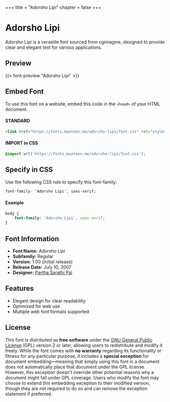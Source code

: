 +++
title = "Adorsho Lipi"
chapter = false
+++

# Adorsho Lipi

Adorsho Lipi is a versatile font sourced from cgimagine, designed to provide clear and elegant text for various applications.

## Preview

{{< font-preview "Adorsho Lipi" >}}

## Embed Font

To use this font on a website, embed this code in the `<head>` of your HTML document.

#### STANDARD

```html
<link href="https://fonts.maateen.me/adorsho-lipi/font.css" rel="stylesheet">
```

#### IMPORT in CSS

```css
@import url('https://fonts.maateen.me/adorsho-lipi/font.css');
```

## Specify in CSS

Use the following CSS rule to specify this font-family:

```css
font-family: 'Adorsho Lipi', sans-serif;
```

#### Example

```css
body {
    font-family: 'Adorsho Lipi', sans-serif;
}
```

## Font Information

- **Font Name:** Adorsho Lipi
- **Subfamily:** Regular
- **Version:** 1.00 (initial release)
- **Release Date:** July 10, 2007
- **Designer:** [Partha Sarathi Pal](mailto:p.s.pal.2006@gmail.com)

## Features

- Elegant design for clear readability
- Optimized for web use
- Multiple web font formats supported

## License

This font is distributed as **free software** under the [GNU General Public License](http://www.gnu.org/licenses/gpl.txt) (GPL) version 2 or later, allowing users to redistribute and modify it freely. While the font comes with **no warranty** regarding its functionality or fitness for any particular purpose, it includes a **special exception** for document embedding—meaning that simply using this font in a document does not automatically place that document under the GPL license. However, this exception doesn't override other potential reasons why a document might fall under GPL coverage. Users who modify the font may choose to extend this embedding exception to their modified version, though they are not required to do so and can remove the exception statement if preferred.

